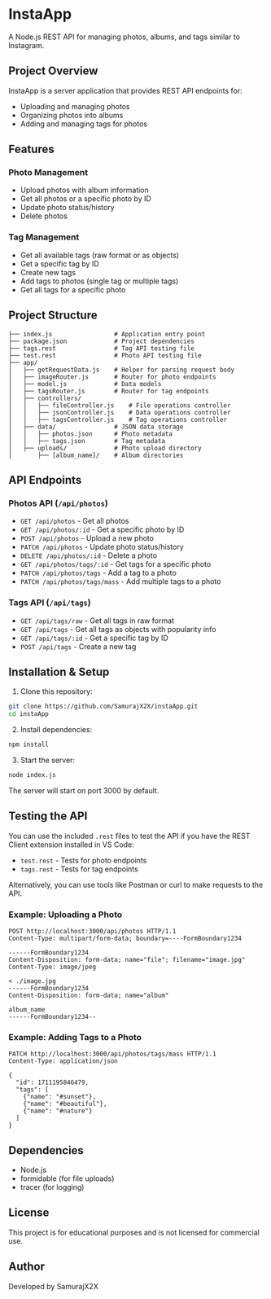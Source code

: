 # InstaApp

A Node.js REST API for managing photos, albums, and tags similar to Instagram.

## Project Overview

InstaApp is a server application that provides REST API endpoints for:
- Uploading and managing photos
- Organizing photos into albums
- Adding and managing tags for photos

## Features

### Photo Management
- Upload photos with album information
- Get all photos or a specific photo by ID
- Update photo status/history
- Delete photos

### Tag Management
- Get all available tags (raw format or as objects)
- Get a specific tag by ID
- Create new tags
- Add tags to photos (single tag or multiple tags)
- Get all tags for a specific photo

## Project Structure

```
├── index.js                 # Application entry point
├── package.json             # Project dependencies
├── tags.rest                # Tag API testing file
├── test.rest                # Photo API testing file
├── app/
│   ├── getRequestData.js    # Helper for parsing request body
│   ├── imageRouter.js       # Router for photo endpoints
│   ├── model.js             # Data models
│   ├── tagsRouter.js        # Router for tag endpoints
│   ├── controllers/
│   │   ├── fileController.js    # File operations controller
│   │   ├── jsonController.js    # Data operations controller
│   │   ├── tagsController.js    # Tag operations controller
│   ├── data/                # JSON data storage
│   │   ├── photos.json      # Photo metadata
│   │   ├── tags.json        # Tag metadata
│   ├── uploads/             # Photo upload directory
│       ├── [album_name]/    # Album directories
```

## API Endpoints

### Photos API (`/api/photos`)

- `GET /api/photos` - Get all photos
- `GET /api/photos/:id` - Get a specific photo by ID
- `POST /api/photos` - Upload a new photo
- `PATCH /api/photos` - Update photo status/history
- `DELETE /api/photos/:id` - Delete a photo
- `GET /api/photos/tags/:id` - Get tags for a specific photo
- `PATCH /api/photos/tags` - Add a tag to a photo
- `PATCH /api/photos/tags/mass` - Add multiple tags to a photo

### Tags API (`/api/tags`)

- `GET /api/tags/raw` - Get all tags in raw format
- `GET /api/tags` - Get all tags as objects with popularity info
- `GET /api/tags/:id` - Get a specific tag by ID
- `POST /api/tags` - Create a new tag

## Installation & Setup

1. Clone this repository:
```bash
git clone https://github.com/SamurajX2X/instaApp.git
cd instaApp
```

2. Install dependencies:
```bash
npm install
```

3. Start the server:
```bash
node index.js
```

The server will start on port 3000 by default.

## Testing the API

You can use the included `.rest` files to test the API if you have the REST Client extension installed in VS Code:

- `test.rest` - Tests for photo endpoints
- `tags.rest` - Tests for tag endpoints

Alternatively, you can use tools like Postman or curl to make requests to the API.

### Example: Uploading a Photo

```http
POST http://localhost:3000/api/photos HTTP/1.1
Content-Type: multipart/form-data; boundary=----FormBoundary1234

------FormBoundary1234
Content-Disposition: form-data; name="file"; filename="image.jpg"
Content-Type: image/jpeg

< ./image.jpg
------FormBoundary1234
Content-Disposition: form-data; name="album"

album_name
------FormBoundary1234--
```

### Example: Adding Tags to a Photo

```http
PATCH http://localhost:3000/api/photos/tags/mass HTTP/1.1
Content-Type: application/json

{
  "id": 1711195846479,
  "tags": [
    {"name": "#sunset"},
    {"name": "#beautiful"},
    {"name": "#nature"}
  ]
}
```

## Dependencies

- Node.js
- formidable (for file uploads)
- tracer (for logging)

## License

This project is for educational purposes and is not licensed for commercial use.

## Author

Developed by SamurajX2X